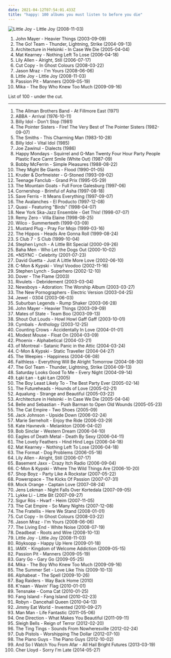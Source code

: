 ```yaml
---
date: 2021-04-12T07:54:01.433Z
title: "happy: 100 albums you must listen to before you die"
---
```

![Little Joy - Little Joy (2008-11-03)](http://coverartarchive.org/release/c2111aeb-1666-4b3d-9ba9-50e7f66c5de0/7171674981-500.jpg "Little Joy - Little Joy (2008-11-03)")
<ol class="albums">
<li data-cover="http://coverartarchive.org/release/de5686c7-a301-476e-b4df-61f67f83824b/6621900880-500.jpg" data-tags="john mayer, rock" role="button">John Mayer - Heavier Things (2003-09-09)</li>
<li data-cover="https://img.discogs.com/Gl0JdmtBh4Bu5ENhknStJ6146Ig=/fit-in/600x645/filters:strip_icc():format(jpeg):mode_rgb():quality(90)/discogs-images/R-8577781-1464404138-7605.jpeg.jpg" data-tags="indie, indie rock" role="button">The Go! Team - Thunder, Lightning, Strike (2004-09-13)</li>
<li data-cover="https://img.discogs.com/dvj5OpSy9aqWBgTg6DzCum06chU=/fit-in/280x243/filters:strip_icc():format(jpeg):mode_rgb():quality(90)/discogs-images/R-747219-1242292656.jpeg.jpg" data-tags="indie pop" role="button">Architecture in Helsinki - In Case We Die (2005-04-04)</li>
<li data-cover="https://img.discogs.com/ihYWSmPw0AwWWyMFFIaHYTuzsU8=/fit-in/220x219/filters:strip_icc():format(jpeg):mode_rgb():quality(90)/discogs-images/R-2116301-1439610592-2602.jpeg.jpg" data-tags="mat kearney" role="button">Mat Kearney - Nothing Left To Lose (2006-04-18)</li>
<li data-cover="http://coverartarchive.org/release/7775091e-b300-4dce-849e-93dbaa96eab5/7457813154-500.jpg" data-tags="pop" role="button">Lily Allen - Alright, Still (2006-07-17)</li>
<li data-cover="http://coverartarchive.org/release/bee6b37a-b48e-4743-b253-77ace8c62f1d/2266503775-500.jpg" data-tags="electronic" role="button">Cut Copy - In Ghost Colours (2008-03-22)</li>
<li data-cover="https://via.placeholder.com/450" data-tags="jason mraz" role="button">Jason Mraz - I'm Yours (2008-06-06)</li>
<li data-cover="http://coverartarchive.org/release/c2111aeb-1666-4b3d-9ba9-50e7f66c5de0/7171674981-500.jpg" data-tags="happy" role="button">Little Joy - Little Joy (2008-11-03)</li>
<li data-cover="http://coverartarchive.org/release/830e2a21-1e76-40ad-a4a5-9a1b12d656ff/11102770324-500.jpg" data-tags="electronic, indie pop, indie" role="button">Passion Pit - Manners (2009-05-19)</li>
<li data-cover="https://img.discogs.com/IKYwr9L9ZoxLmVAvJk4Myb1_G_Y=/fit-in/600x530/filters:strip_icc():format(jpeg):mode_rgb():quality(90)/discogs-images/R-8105976-1553876160-6124.jpeg.jpg" data-tags="pop, mika" role="button">Mika - The Boy Who Knew Too Much (2009-09-16)</li>
</ol>
List of 100 - under the cut.
<!-- more -->

_________________

<ol class="albums">
<li data-cover="https://img.discogs.com/0zDuTKnrcTP4DZ41g2wyT66hL8s=/fit-in/600x594/filters:strip_icc():format(jpeg):mode_rgb():quality(90)/discogs-images/R-8993834-1552836282-5556.jpeg.jpg" data-tags="classic rock, southern rock, blues, live, rock, 70s" role="button">
The Allman Brothers Band - At Fillmore East (1971)
</li>
<li data-cover="http://coverartarchive.org/release/f2e7464f-d63b-426b-9a11-6c12c3b5bb84/18748080001-500.jpg" data-tags="pop, 70s" role="button">
ABBA - Arrival (1976-10-11)
</li>
<li data-cover="http://coverartarchive.org/release/6671f035-bb7f-48f3-98a3-99ca33202c67/14753977630-500.jpg" data-tags="80s, happy, 1981 albums, flashback alternatives, gespannt" role="button">
Billy Idol - Don't Stop (1981)
</li>
<li data-cover="https://img.discogs.com/8d8f8f69c0b35de09d8b8b063a3d2cd54dd9e234/images/spacer.gif" data-tags="happy, being a kid, p sisters" role="button">
The Pointer Sisters - Fire! The Very Best of The Pointer Sisters (1982-09-07)
</li>
<li data-cover="https://img.discogs.com/Feym80uVoAut1K5XZG7_l0q_F3M=/fit-in/600x601/filters:strip_icc():format(jpeg):mode_rgb():quality(90)/discogs-images/R-1493201-1541766046-7285.jpeg.jpg" data-tags="happy, brit pop" role="button">
The Smiths - This Charming Man (1983-10-28)
</li>
<li data-cover="http://coverartarchive.org/release/08c1b5dc-8b44-4039-b86f-c0dc4975cc27/9230305954-500.jpg" data-tags="80s, rock, new wave" role="button">
Billy Idol - Vital Idol (1985)
</li>
<li data-cover="http://coverartarchive.org/release/dfe7a02f-fd29-38cc-8bfb-3fa9ead9828c/4523303197-500.jpg" data-tags="hard bop, world fusion" role="button">
Joe Zawinul - Dialects (1986)
</li>
<li data-cover="http://coverartarchive.org/release/6c38dc4e-023d-4712-9cbe-6c734602aeed/27907792909-500.jpg" data-tags="madchester" role="button">
Happy Mondays - Squirrel and G-Man Twenty Four Hour Party People Plastic Face Carnt Smile (White Out) (1987-09)
</li>
<li data-cover="https://img.discogs.com/N0yLwGB1N62q6L1sBZX0T-eJ_O8=/fit-in/600x595/filters:strip_icc():format(jpeg):mode_rgb():quality(90)/discogs-images/R-6339568-1416841014-5652.jpeg.jpg" data-tags="jazz, a cappella, vocal, reggae" role="button">
Bobby McFerrin - Simple Pleasures (1988-08-22)
</li>
<li data-cover="http://coverartarchive.org/release/22f6cbf4-bc17-4e61-bee9-77f86134426c/8972699010-500.jpg" data-tags="alternative" role="button">
They Might Be Giants - Flood (1990-01-05)
</li>
<li data-cover="https://img.discogs.com/LDoJ4fXQzmCA4wn5n-IRtTjqeP4=/fit-in/600x597/filters:strip_icc():format(jpeg):mode_rgb():quality(90)/discogs-images/R-3481-1568187492-9559.jpeg.jpg" data-tags="chillout, downtempo" role="button">
Kruder & Dorfmeister - G-Stoned (1993-09-02)
</li>
<li data-cover="https://img.discogs.com/R_DBxpkzS4iv3i4HrTVINHBXVlQ=/fit-in/600x600/filters:strip_icc():format(jpeg):mode_rgb():quality(90)/discogs-images/R-1637459-1233745460.jpeg.jpg" data-tags="power pop, 90s" role="button">
Teenage Fanclub - Grand Prix (1995-05-29)
</li>
<li data-cover="http://coverartarchive.org/release/d6b43dea-a490-45ef-a2df-c4baf53324e2/7927182820-500.jpg" data-tags="indie" role="button">
The Mountain Goats - Full Force Galesburg (1997-06)
</li>
<li data-cover="https://img.discogs.com/N0DYQcqv2Jz9FvR27AOv7ZoFATA=/fit-in/600x531/filters:strip_icc():format(jpeg):mode_rgb():quality(90)/discogs-images/R-48731-1477864490-2799.jpeg.jpg" data-tags="electronica, indie rock, raga rock" role="button">
Cornershop - Brimful of Asha (1997-08-18)
</li>
<li data-cover="http://coverartarchive.org/release/a91e0362-3aaa-4d82-beee-e331a8fdfe72/10998135685-500.jpg" data-tags="ska" role="button">
Save Ferris - It Means Everything (1997-09-07)
</li>
<li data-cover="http://coverartarchive.org/release/7edb51cb-77d6-4416-a23c-3a8c2994a2c7/26907860608-500.jpg" data-tags="hip-hop, electronic, trip-hop, punk, dance, happy, turntablism, 90s, favs, plunderphonics, experimental hip-hop, nadh, vemu, mmwm, aussie friggin hip-hop" role="button">
The Avalanches - El Producto (1997-12-08)
</li>
<li data-cover="http://coverartarchive.org/release/51e264dd-6628-4007-a00c-3d067b72611f/5114498331-500.jpg" data-tags="indie, alternative rock, indie pop, happy, experimental rock, drums, lyrics, favorite drummers, sam coomes, sitrc: birds, dr small jukebox, janet weis, roxichord" role="button">
Quasi - Featuring "Birds" (1998-04-07)
</li>
<li data-cover="http://coverartarchive.org/release/e1e5a4e7-5b81-36b7-9009-6162ebaf17c7/25084543961-500.jpg" data-tags="happy, merken, div ska, kid20" role="button">
New York Ska-Jazz Ensemble - Get This! (1998-07-07)
</li>
<li data-cover="http://coverartarchive.org/release/520b1016-8544-48b7-808d-c3dc9f1b7424/15736645484-500.jpg" data-tags="alternative rock" role="button">
Remy Zero - Villa Elaine (1998-08-25)
</li>
<li data-cover="http://coverartarchive.org/release/38a40944-ac73-4c8e-8638-ec0075b170ea/4530840085-500.jpg" data-tags="90s" role="button">
Wilco - Summerteeth (1999-03-09)
</li>
<li data-cover="http://coverartarchive.org/release/c749b99e-5b95-4f15-8ede-c4e651dfddba/26642486330-500.jpg" data-tags="ska" role="button">
Mustard Plug - Pray For Mojo (1999-03-16)
</li>
<li data-cover="http://coverartarchive.org/release/cdcd79e7-2e61-49ff-a4d8-f1a0fa9704c8/15430365066-500.jpg" data-tags="ska" role="button">
The Hippos - Heads Are Gonna Roll (1999-08-24)
</li>
<li data-cover="http://coverartarchive.org/release/747a3c55-9561-427e-b703-7aacf43c249a/13619800579-500.jpg" data-tags="pop" role="button">
S Club 7 - S Club (1999-10-04)
</li>
<li data-cover="https://via.placeholder.com/450" data-tags="comedy" role="button">
Stephen Lynch - A Little Bit Special (2000-09-26)
</li>
<li data-cover="http://coverartarchive.org/release/e1eb09f5-090f-4a15-8fa2-a8cf7c16d87d/11878814902-500.jpg" data-tags="eurodance" role="button">
Baha Men - Who Let the Dogs Out (2000-10-02)
</li>
<li data-cover="https://img.discogs.com/9APtNKpXs3mJWflAiQeZbJJSmyI=/fit-in/600x687/filters:strip_icc():format(jpeg):mode_rgb():quality(90)/discogs-images/R-7232808-1450003956-2682.jpeg.jpg" data-tags="pop" role="button">
*NSYNC - Celebrity (2001-07-23)
</li>
<li data-cover="http://coverartarchive.org/release/859e1b39-674b-4aa6-afd0-35af150ff649/15701501195-500.jpg" data-tags="house" role="button">
David Guetta - Just A Little More Love (2002-06-10)
</li>
<li data-cover="http://coverartarchive.org/release/4e40d5d9-5c54-4466-92cc-cd924ea45a8c/2978448714-500.jpg" data-tags="electronic, dance, happy, groovy, favs, lekkah, 4nas, nadh, vemu, mmwm" role="button">
C-Mon & Kypski - Vinyl Voodoo (2002-11-16)
</li>
<li data-cover="https://via.placeholder.com/450" data-tags="comedy" role="button">
Stephen Lynch - Superhero (2002-12-10)
</li>
<li data-cover="https://img.discogs.com/A5nEZNzogO7mFKeI2ZGwiq4w3MA=/fit-in/600x597/filters:strip_icc():format(jpeg):mode_rgb():quality(90)/discogs-images/R-2420126-1386682159-4769.jpeg.jpg" data-tags="rock, alternative, alternative rock, female vocalists, happy, summer, punk rock, uplifting, summer rock, merkliste" role="button">
Dover - The Flame (2003)
</li>
<li data-cover="https://img.discogs.com/qd5EgfyRUewXt6h6tLRJmYvGIxI=/fit-in/150x150/filters:strip_icc():format(jpeg):mode_rgb():quality(90)/discogs-images/R-393376-1107433171.jpg.jpg" data-tags="folk, happy" role="button">
Rivulets - Debridement (2003-03-04)
</li>
<li data-cover="https://img.discogs.com/BAmVGDpBy4rQp_JFTj9Tu9DUB_8=/fit-in/600x597/filters:strip_icc():format(jpeg):mode_rgb():quality(90)/discogs-images/R-13099791-1548725330-9010.jpeg.jpg" data-tags="christian, modern worship, worship" role="button">
Newsboys - Adoration: The Worship Album (2003-03-27)
</li>
<li data-cover="http://coverartarchive.org/release/8a269305-3699-4bfb-8889-1482b99b9d50/10665995130-500.jpg" data-tags="indie rock, indie, indie pop, canadian, 00s" role="button">
The New Pornographers - Electric Version (2003-04-25)
</li>
<li data-cover="http://coverartarchive.org/release/805fd4fa-e683-4017-9957-3807bf858cf1/25115408265-500.jpg" data-tags="pop" role="button">
Jewel - 0304 (2003-06-03)
</li>
<li data-cover="http://coverartarchive.org/release/d1acd38d-e01b-4de2-a929-ac1b72ec7d7c/3412654508-500.jpg" data-tags="ska" role="button">
Suburban Legends - Rump Shaker (2003-06-28)
</li>
<li data-cover="http://coverartarchive.org/release/de5686c7-a301-476e-b4df-61f67f83824b/6621900880-500.jpg" data-tags="john mayer, rock" role="button">
John Mayer - Heavier Things (2003-09-09)
</li>
<li data-cover="http://coverartarchive.org/release/91cc9b5b-9792-4857-ae05-f85ca157127b/16222036992-500.jpg" data-tags="indie, indie pop" role="button">
Mates of State - Team Boo (2003-09-13)
</li>
<li data-cover="https://img.discogs.com/6GJfVqXu_BJ_fRyCbg5ue7oXqlI=/fit-in/208x208/filters:strip_icc():format(jpeg):mode_rgb():quality(90)/discogs-images/R-4383615-1363448225-9578.jpeg.jpg" data-tags="indie, swedish, indie rock" role="button">
Shout Out Louds - Howl Howl Gaff Gaff (2003-10-01)
</li>
<li data-cover="http://coverartarchive.org/release/6a889f3c-6f95-4b92-b66f-7123efb488d8/15746591212-500.jpg" data-tags="female, pop, happy, cute, j-pop, last fm mistake, space age, cymbals, j-pop female, rikunavi" role="button">
Cymbals - Anthology (2003-12-25)
</li>
<li data-cover="http://coverartarchive.org/release/490c329a-7ce9-4eb0-9b00-52175419d031/14684164202-500.jpg" data-tags="soundtrack, shrek" role="button">
Counting Crows - Accidentally In Love (2004-01-01)
</li>
<li data-cover="https://img.discogs.com/Fcd_ngnmbfHMBVF1BuZQ5_7ndlI=/fit-in/342x342/filters:strip_icc():format(jpeg):mode_rgb():quality(90)/discogs-images/R-356917-1155841615.jpeg.jpg" data-tags="indie, rock, alternative, happy, float on, stuff i own in vinyl" role="button">
Modest Mouse - Float On (2004-03-09)
</li>
<li data-cover="http://coverartarchive.org/release/60f0b2d1-91e8-44a7-af2c-aa31390fbcb8/2142598614-500.jpg" data-tags="indie, indiepop, french" role="button">
Phoenix - Alphabetical (2004-03-21)
</li>
<li data-cover="https://img.discogs.com/SIEPK12-sJoyarzaCcPXxxjKyAQ=/fit-in/600x590/filters:strip_icc():format(jpeg):mode_rgb():quality(90)/discogs-images/R-12870299-1543555386-7478.jpeg.jpg" data-tags="indie pop, indie" role="button">
of Montreal - Satanic Panic in the Attic (2004-03-24)
</li>
<li data-cover="http://coverartarchive.org/release/3dd9d35e-294e-4e22-9423-d95edcab15ac/4400833302-500.jpg" data-tags="electronic" role="button">
C-Mon & Kypski - Static Traveller (2004-04-27)
</li>
<li data-cover="http://coverartarchive.org/release/250bd2dc-a9e8-4c50-9b3d-7863a0efc6d2/3457679280-500.jpg" data-tags="indie" role="button">
The Weepies - Happiness (2004-06-08)
</li>
<li data-cover="http://coverartarchive.org/release/08a68719-7c21-41ac-99f7-baca6a60f8dc/26265322098-500.jpg" data-tags="chillout, faithless" role="button">
Faithless - Everything Will Be Alright Tomorrow (2004-08-30)
</li>
<li data-cover="https://img.discogs.com/Gl0JdmtBh4Bu5ENhknStJ6146Ig=/fit-in/600x645/filters:strip_icc():format(jpeg):mode_rgb():quality(90)/discogs-images/R-8577781-1464404138-7605.jpeg.jpg" data-tags="indie, indie rock" role="button">
The Go! Team - Thunder, Lightning, Strike (2004-09-13)
</li>
<li data-cover="https://img.discogs.com/btRp2YznA7QF_9Z576LqzmNocSY=/fit-in/600x600/filters:strip_icc():format(jpeg):mode_rgb():quality(90)/discogs-images/R-442593-1448241064-5247.jpeg.jpg" data-tags="indie pop, twee, happy, boy-girl, pretty indiepop" role="button">
Saturday Looks Good To Me - Every Night (2004-09-14)
</li>
<li data-cover="http://coverartarchive.org/release/f2b81710-c2ab-4232-9165-1ed7223a131a/1673089447-500.jpg" data-tags="happy, funky, humour, psychodiscofunkizpola, wesele kurwa" role="button">
Łąki Łan - Łąki Łan (2005)
</li>
<li data-cover="http://coverartarchive.org/release/9bd752d0-2b57-3395-8164-b75abc8e2e42/12608703957-500.jpg" data-tags="indie" role="button">
The Boy Least Likely To - The Best Party Ever (2005-02-14)
</li>
<li data-cover="https://img.discogs.com/YmncxciICIl1LAGMyoXlj5nfPvE=/fit-in/600x582/filters:strip_icc():format(jpeg):mode_rgb():quality(90)/discogs-images/R-2568176-1290873847.jpeg.jpg" data-tags="indie, british, happy" role="button">
The Futureheads - Hounds of Love (2005-02-21)
</li>
<li data-cover="http://coverartarchive.org/release/c258da99-ac2f-479c-95e7-21d9724fc225/11205419977-500.jpg" data-tags="indie, pop, folk" role="button">
Aqualung - Strange and Beautiful (2005-03-22)
</li>
<li data-cover="https://img.discogs.com/dvj5OpSy9aqWBgTg6DzCum06chU=/fit-in/280x243/filters:strip_icc():format(jpeg):mode_rgb():quality(90)/discogs-images/R-747219-1242292656.jpeg.jpg" data-tags="indie pop" role="button">
Architecture in Helsinki - In Case We Die (2005-04-04)
</li>
<li data-cover="https://via.placeholder.com/450" data-tags="indie pop, indie, 00s" role="button">
Belle and Sebastian - Push Barman to Open Old Wounds (2005-05-23)
</li>
<li data-cover="https://img.discogs.com/YtrSaPszyrFXACFtOQboWrZfrNU=/fit-in/500x500/filters:strip_icc():format(jpeg):mode_rgb():quality(90)/discogs-images/R-893597-1170067201.jpeg.jpg" data-tags="ska, alternative, australian" role="button">
The Cat Empire - Two Shoes (2005-09)
</li>
<li data-cover="http://coverartarchive.org/release/76409081-4134-4264-9c44-43712f552cd7/21434002898-500.jpg" data-tags="happy, cute, acoustic, laid back, jack johnson, beachy, i can play this song" role="button">
Jack Johnson - Upside Down (2006-02-24)
</li>
<li data-cover="https://via.placeholder.com/450" data-tags="pop, a night out on the town, female popsingers, chill - girly" role="button">
Marie Serneholt - Enjoy the Ride (2006-03-29)
</li>
<li data-cover="https://img.discogs.com/K8wuXm7t8XdYis3Gq-03yQBwGAs=/fit-in/225x225/filters:strip_icc():format(jpeg):mode_rgb():quality(90)/discogs-images/R-721994-1151857747.jpeg.jpg" data-tags="female vocalists" role="button">
Kate Havnevik - Melankton (2006-04-02)
</li>
<li data-cover="http://coverartarchive.org/release/2608235d-85a1-4361-8d15-14569ad61b9a/7227622788-500.jpg" data-tags="house" role="button">
Bob Sinclar - Western Dream (2006-04-10)
</li>
<li data-cover="https://img.discogs.com/Cr51MwOudaSojupQ5v1KBoHYtFE=/fit-in/600x450/filters:strip_icc():format(jpeg):mode_rgb():quality(90)/discogs-images/R-1655801-1448876667-9552.jpeg.jpg" data-tags="alternative rock, stoner rock, rock, garage rock" role="button">
Eagles of Death Metal - Death By Sexy (2006-04-11)
</li>
<li data-cover="http://coverartarchive.org/release/3c0cfb43-59f6-4a88-a127-31c58e743a7d/18801988457-500.jpg" data-tags="indie, pop, alternative, experimental, happy, canadian, melodic, fun, eclectic, montreal, artsy, 00s, uptempo, super nice, unusual instrumentation, unconventional song structure" role="button">
The Lovely Feathers - Hind Hind Legs (2006-04-18)
</li>
<li data-cover="https://img.discogs.com/ihYWSmPw0AwWWyMFFIaHYTuzsU8=/fit-in/220x219/filters:strip_icc():format(jpeg):mode_rgb():quality(90)/discogs-images/R-2116301-1439610592-2602.jpeg.jpg" data-tags="mat kearney" role="button">
Mat Kearney - Nothing Left To Lose (2006-04-18)
</li>
<li data-cover="https://via.placeholder.com/450" data-tags="indie" role="button">
The Format - Dog Problems (2006-05-18)
</li>
<li data-cover="http://coverartarchive.org/release/7775091e-b300-4dce-849e-93dbaa96eab5/7457813154-500.jpg" data-tags="pop" role="button">
Lily Allen - Alright, Still (2006-07-17)
</li>
<li data-cover="http://coverartarchive.org/release/a141c6d9-6116-4dde-92a6-7cd7f763d070/3406106230-500.jpg" data-tags="dance, electronic" role="button">
Basement Jaxx - Crazy Itch Radio (2006-09-04)
</li>
<li data-cover="http://coverartarchive.org/release/a7481071-cba2-3003-9098-5e99c7781ab4/4400846790-500.jpg" data-tags="electronic, dance, happy, original, klezmer, groovy, 00s, favs, lekkah, 4nas, nadh, vemu, mmwm" role="button">
C-Mon & Kypski - Where The Wild Things Are (2006-10-20)
</li>
<li data-cover="https://img.discogs.com/6n_StLjzNmzNkY6rQKJHl5wGZNU=/fit-in/600x554/filters:strip_icc():format(jpeg):mode_rgb():quality(90)/discogs-images/R-1952632-1500431620-6697.jpeg.jpg" data-tags="rap, happy, club shit" role="button">
Shop Boyz - Party Like A Rockstar (2007-05-22)
</li>
<li data-cover="http://coverartarchive.org/release/84097af6-1f12-4d65-99e9-a064725e6eb4/18815227088-500.jpg" data-tags="happy, makes me wanna dance, discoverockult, make me feel happy, powerspace, suprizing good, jumpingonthebed, willgetthisalbumdefinitely, stephkicks, find yourself here" role="button">
Powerspace - The Kicks Of Passion (2007-07-31)
</li>
<li data-cover="https://img.discogs.com/IUIM08VLoOBfazpoMVCrWXVcojA=/fit-in/600x613/filters:strip_icc():format(jpeg):mode_rgb():quality(90)/discogs-images/R-1896118-1369867678-5281.jpeg.jpg" data-tags="happy, summer" role="button">
Mock Orange - Captain Love (2007-08-24)
</li>
<li data-cover="http://coverartarchive.org/release/4bae6b93-7d34-4abe-984f-61487858e8fa/4890223091-500.jpg" data-tags="indie pop, indie" role="button">
Jens Lekman - Night Falls Over Kortedala (2007-09-05)
</li>
<li data-cover="http://coverartarchive.org/release/1be60745-5d0c-3a6b-b365-ecb20299dd6d/12154931370-500.jpg" data-tags="female vocalists" role="button">
Lykke Li - Little Bit (2007-09-27)
</li>
<li data-cover="http://coverartarchive.org/release/a8270390-c345-4d3a-a341-187722f75160/8583241241-500.jpg" data-tags="post-rock, icelandic" role="button">
Sigur Rós - Hvarf - Heim (2007-11-05)
</li>
<li data-cover="http://coverartarchive.org/release/60c75797-7ea4-4a9d-83f5-b25dea1c4bce/2067224068-500.jpg" data-tags="funk, ska, jazz" role="button">
The Cat Empire - So Many Nights (2007-12-08)
</li>
<li data-cover="http://coverartarchive.org/release/a7cc45cd-0290-4178-8123-817ed02baca8/3470357156-500.jpg" data-tags="indie rock, rock, indie" role="button">
The Fratellis - Here We Stand (2008-01-01)
</li>
<li data-cover="http://coverartarchive.org/release/bee6b37a-b48e-4743-b253-77ace8c62f1d/2266503775-500.jpg" data-tags="electronic" role="button">
Cut Copy - In Ghost Colours (2008-03-22)
</li>
<li data-cover="https://via.placeholder.com/450" data-tags="jason mraz" role="button">
Jason Mraz - I'm Yours (2008-06-06)
</li>
<li data-cover="https://img.discogs.com/7uw1dCIGEOtZ3-WH8kNZMELYEVU=/fit-in/450x404/filters:strip_icc():format(jpeg):mode_rgb():quality(90)/discogs-images/R-5642800-1398763523-1180.jpeg.jpg" data-tags="rock, 00s" role="button">
The Living End - White Noise (2008-07-19)
</li>
<li data-cover="http://coverartarchive.org/release/757baea8-3139-4b1a-b289-2349c1f935eb/6993841874-500.jpg" data-tags="dub, techno" role="button">
Deadbeat - Roots and Wire (2008-10-13)
</li>
<li data-cover="http://coverartarchive.org/release/c2111aeb-1666-4b3d-9ba9-50e7f66c5de0/7171674981-500.jpg" data-tags="happy" role="button">
Little Joy - Little Joy (2008-11-03)
</li>
<li data-cover="http://coverartarchive.org/release/71a858f1-0f5e-490d-a2a5-fb2e59ec3e4b/8894527731-500.jpg" data-tags="electronic" role="button">
Röyksopp - Happy Up Here (2009-01-18)
</li>
<li data-cover="https://img.discogs.com/lNDL8nXCb7x21HoFPfPmChKCZZU=/fit-in/600x534/filters:strip_icc():format(jpeg):mode_rgb():quality(90)/discogs-images/R-1773854-1609708059-9034.jpeg.jpg" data-tags="alternative" role="button">
IAMX - Kingdom of Welcome Addiction (2009-05-15)
</li>
<li data-cover="http://coverartarchive.org/release/830e2a21-1e76-40ad-a4a5-9a1b12d656ff/11102770324-500.jpg" data-tags="electronic, indie pop, indie" role="button">
Passion Pit - Manners (2009-05-19)
</li>
<li data-cover="http://coverartarchive.org/release/6aa055b1-051e-42e2-8782-65d25013e48d/12504569177-500.jpg" data-tags="pop, rock, british, happy, summer" role="button">
Gary Go - Gary Go (2009-05-25)
</li>
<li data-cover="https://img.discogs.com/IKYwr9L9ZoxLmVAvJk4Myb1_G_Y=/fit-in/600x530/filters:strip_icc():format(jpeg):mode_rgb():quality(90)/discogs-images/R-8105976-1553876160-6124.jpeg.jpg" data-tags="pop, mika" role="button">
Mika - The Boy Who Knew Too Much (2009-09-16)
</li>
<li data-cover="http://coverartarchive.org/release/4631f280-bc71-403f-a8fd-4637974ccf31/17601593140-500.jpg" data-tags="the summer set, rock, powerpop" role="button">
The Summer Set - Love Like This (2009-10-13)
</li>
<li data-cover="http://coverartarchive.org/release/fd57d406-6d9b-483d-be8d-75a377e757fe/2524009497-500.jpg" data-tags="electronic, electropop, pop, dance, happy, synthpop, fun, danish, europop, danish poprock" role="button">
Alphabeat - The Spell (2009-10-26)
</li>
<li data-cover="https://img.discogs.com/fmLynREcpjqMGzPsv-iYP3IOEBU=/fit-in/300x300/filters:strip_icc():format(jpeg):mode_rgb():quality(90)/discogs-images/R-2608555-1292963431.jpeg.jpg" data-tags="electronic, electro, dance, australian, happy, funk, electrodance, poptron" role="button">
Bag Raiders - Way Back Home (2010)
</li>
<li data-cover="https://img.discogs.com/3-Yod8rujU6Y4iG6tqS_824HmII=/fit-in/600x459/filters:strip_icc():format(jpeg):mode_rgb():quality(90)/discogs-images/R-2834483-1488441125-6059.jpeg.jpg" data-tags="hip-hop, schlager" role="button">
K'naan - Wavin' Flag (2010-01-01)
</li>
<li data-cover="https://img.discogs.com/Wbl1K45Uck0dvUYqtwZOpSDYqAQ=/fit-in/500x500/filters:strip_icc():format(jpeg):mode_rgb():quality(90)/discogs-images/R-2103001-1264239385.jpeg.jpg" data-tags="electro, dance, happy, house, chic" role="button">
Tensnake - Coma Cat (2010-01-25)
</li>
<li data-cover="http://coverartarchive.org/release/593a917a-9f7e-46ea-bf2f-10a6f34fadb4/13513416639-500.jpg" data-tags="indie rock" role="button">
Fang Island - Fang Island (2010-02-23)
</li>
<li data-cover="https://img.discogs.com/iHelhTOTo0KojAYcMn_Z_WeA9Bs=/fit-in/600x534/filters:strip_icc():format(jpeg):mode_rgb():quality(90)/discogs-images/R-2382555-1280775512.jpeg.jpg" data-tags="dub, happy, theme songs" role="button">
Robyn - Dancehall Queen (2010-04-13)
</li>
<li data-cover="https://img.discogs.com/LWh_oQb7EG0KtAKkssoE_AWK1-E=/fit-in/225x225/filters:strip_icc():format(jpeg):mode_rgb():quality(90)/discogs-images/R-2752340-1299436862.jpeg.jpg" data-tags="alternative, alternative rock" role="button">
Jimmy Eat World - Invented (2010-09-27)
</li>
<li data-cover="http://coverartarchive.org/release/3bcfd4b2-a2f4-4d9a-ae5d-bbe6f343b1c5/4781198698-500.jpg" data-tags="alternative, indie rock, happy, electornic, low down, drunk walking the streets at 4am thinking of her, u street dc" role="button">
Man Man - Life Fantastic (2011-05-06)
</li>
<li data-cover="https://via.placeholder.com/450" data-tags="one direction" role="button">
One Direction - What Makes You Beautiful (2011-09-11)
</li>
<li data-cover="http://coverartarchive.org/release/afc47229-be68-49be-9306-6563a2acbad8/3180799317-500.jpg" data-tags="noise pop, indie rock" role="button">
Sleigh Bells - Reign of Terror (2012-02-20)
</li>
<li data-cover="http://coverartarchive.org/release/ccecd601-45e2-411c-bae2-650dd504bf03/13992225037-500.jpg" data-tags="indie, electronic" role="button">
The Ting Tings - Sounds From Nowheresville (2012-02-24)
</li>
<li data-cover="http://coverartarchive.org/release/a42c4336-c712-4df2-8cbe-c3a31977d91e/28138649646-500.jpg" data-tags="happy, jungle, summer, reggae dnb" role="button">
Dub Pistols - Worshipping The Dollar (2012-07-10)
</li>
<li data-cover="http://coverartarchive.org/release/c3662da7-dd97-481e-bc61-3d046cccc51b/7638922855-500.jpg" data-tags="piano" role="button">
The Piano Guys - The Piano Guys (2012-10-02)
</li>
<li data-cover="http://coverartarchive.org/release/5a23bf85-a672-44c2-9fc1-5e479f7217d6/3064153162-500.jpg" data-tags="math rock" role="button">
And So I Watch You From Afar - All Hail Bright Futures (2013-03-19)
</li>
<li data-cover="http://coverartarchive.org/release/061227cc-726d-4dbb-96e2-7e6da17c2dbb/7322842299-500.jpg" data-tags="pop" role="button">
Cher Lloyd - Sorry I'm Late (2014-05-27)
</li>
</ol>